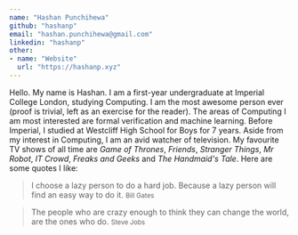 ```yaml
---
name: "Hashan Punchihewa"
github: "hashanp"
email: "hashan.punchihewa@gmail.com"
linkedin: "hashanp"
other: 
- name: "Website"
  url: "https://hashanp.xyz"
---
```


Hello. My name is Hashan. I am a first-year undergraduate at Imperial College London, studying Computing. I am the most awesome person ever (proof is trivial, left as an exercise for the reader). The areas of Computing I am most interested are formal verification and machine learning. Before Imperial, I studied at Westcliff High School for Boys for 7 years. Aside from my interest in Computing, I am an avid watcher of television. My favourite TV shows of all time are *Game of Thrones*, *Friends*, *Stranger Things*, *Mr Robot*, *IT Crowd*, *Freaks and Geeks* and *The Handmaid's Tale*. Here are some quotes I like:

> I choose a lazy person to do a hard job. Because a lazy person will find an easy way to do it. <small>Bill Gates</small>

> The people who are crazy enough to think they can change the world, are the ones who do. <small>Steve Jobs</small>
